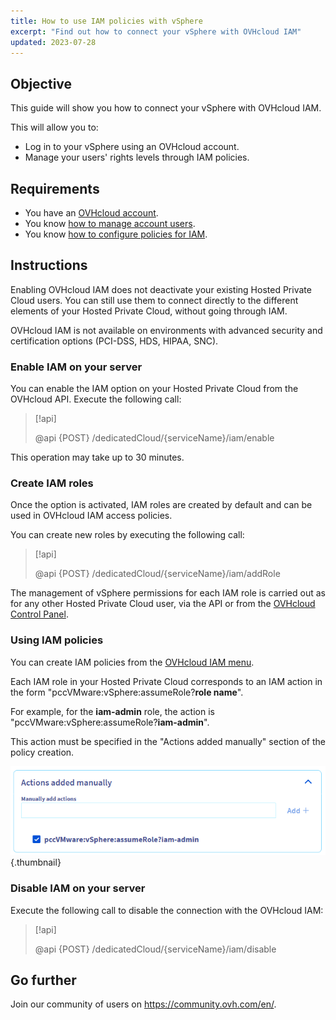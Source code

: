 ```yaml
---
title: How to use IAM policies with vSphere
excerpt: "Find out how to connect your vSphere with OVHcloud IAM"
updated: 2023-07-28
---
```




## Objective

This guide will show you how to connect your vSphere with OVHcloud IAM.

This will allow you to:

- Log in to your vSphere using an OVHcloud account.
- Manage your users' rights levels through IAM policies.

## Requirements

- You have an [OVHcloud account](/pages/account_and_service_management/account_information/ovhcloud-account-creation).
- You know [how to manage account users](/pages/account_and_service_management/account_information/ovhcloud-users-management).
- You know [how to configure policies for IAM](/pages/account_and_service_management/account_information/iam-policy-ui).

## Instructions

Enabling OVHcloud IAM does not deactivate your existing Hosted Private Cloud users. You can still use them to connect directly to the different elements of your Hosted Private Cloud, without going through IAM.

OVHcloud IAM is not available on environments with advanced security and certification options (PCI-DSS, HDS, HIPAA, SNC).

### Enable IAM on your server

You can enable the IAM option on your Hosted Private Cloud from the OVHcloud API. Execute the following call:

> [!api]
>
> @api {POST} /dedicatedCloud/{serviceName}/iam/enable
>

This operation may take up to 30 minutes.

### Create IAM roles

Once the option is activated, IAM roles are created by default and can be used in OVHcloud IAM access policies.

You can create new roles by executing the following call: 

> [!api]
>
> @api {POST} /dedicatedCloud/{serviceName}/iam/addRole
>

The management of vSphere permissions for each IAM role is carried out as for any other Hosted Private Cloud user, via the API or from the [OVHcloud Control Panel](/pages/hosted_private_cloud/hosted_private_cloud_powered_by_vmware/change_users_rights).

### Using IAM policies

You can create IAM policies from the [OVHcloud IAM menu](/pages/account_and_service_management/account_information/iam-policy-ui). 

Each IAM role in your Hosted Private Cloud corresponds to an IAM action in the form "pccVMware:vSphere:assumeRole?**role name**".

For example, for the **iam-admin** role, the action is "pccVMware:vSphere:assumeRole?**iam-admin**".

This action must be specified in the "Actions added manually" section of the policy creation.

![IAM Policies](images/action_on_policy.png){.thumbnail}

### Disable IAM on your server

Execute the following call to disable the connection with the OVHcloud IAM:

> [!api]
>
> @api {POST} /dedicatedCloud/{serviceName}/iam/disable
>

## Go further

Join our community of users on <https://community.ovh.com/en/>.

